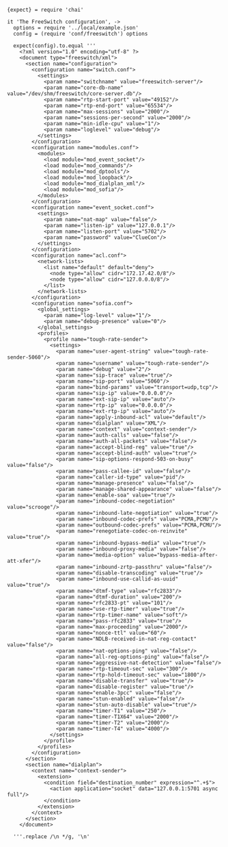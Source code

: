     {expect} = require 'chai'

    it 'The FreeSwitch configuration', ->
      options = require '../local/example.json'
      config = (require 'conf/freeswitch') options

      expect(config).to.equal '''
        <?xml version="1.0" encoding="utf-8" ?>
        <document type="freeswitch/xml">
          <section name="configuration">
            <configuration name="switch.conf">
              <settings>
                <param name="switchname" value="freeswitch-server"/>
                <param name="core-db-name" value="/dev/shm/freeswitch/core-server.db"/>
                <param name="rtp-start-port" value="49152"/>
                <param name="rtp-end-port" value="65534"/>
                <param name="max-sessions" value="2000"/>
                <param name="sessions-per-second" value="2000"/>
                <param name="min-idle-cpu" value="1"/>
                <param name="loglevel" value="debug"/>
              </settings>
            </configuration>
            <configuration name="modules.conf">
              <modules>
                <load module="mod_event_socket"/>
                <load module="mod_commands"/>
                <load module="mod_dptools"/>
                <load module="mod_loopback"/>
                <load module="mod_dialplan_xml"/>
                <load module="mod_sofia"/>
              </modules>
            </configuration>
            <configuration name="event_socket.conf">
              <settings>
                <param name="nat-map" value="false"/>
                <param name="listen-ip" value="127.0.0.1"/>
                <param name="listen-port" value="5702"/>
                <param name="password" value="ClueCon"/>
              </settings>
            </configuration>
            <configuration name="acl.conf">
              <network-lists>
                <list name="default" default="deny">
                  <node type="allow" cidr="172.17.42.0/8"/>
                  <node type="allow" cidr="127.0.0.0/8"/>
                </list>
              </network-lists>
            </configuration>
            <configuration name="sofia.conf">
              <global_settings>
                <param name="log-level" value="1"/>
                <param name="debug-presence" value="0"/>
              </global_settings>
              <profiles>
                <profile name="tough-rate-sender">
                  <settings>
                    <param name="user-agent-string" value="tough-rate-sender-5060"/>
                    <param name="username" value="tough-rate-sender"/>
                    <param name="debug" value="2"/>
                    <param name="sip-trace" value="true"/>
                    <param name="sip-port" value="5060"/>
                    <param name="bind-params" value="transport=udp,tcp"/>
                    <param name="sip-ip" value="0.0.0.0"/>
                    <param name="ext-sip-ip" value="auto"/>
                    <param name="rtp-ip" value="0.0.0.0"/>
                    <param name="ext-rtp-ip" value="auto"/>
                    <param name="apply-inbound-acl" value="default"/>
                    <param name="dialplan" value="XML"/>
                    <param name="context" value="context-sender"/>
                    <param name="auth-calls" value="false"/>
                    <param name="auth-all-packets" value="false"/>
                    <param name="accept-blind-reg" value="true"/>
                    <param name="accept-blind-auth" value="true"/>
                    <param name="sip-options-respond-503-on-busy" value="false"/>
                    <param name="pass-callee-id" value="false"/>
                    <param name="caller-id-type" value="pid"/>
                    <param name="manage-presence" value="false"/>
                    <param name="manage-shared-appearance" value="false"/>
                    <param name="enable-soa" value="true"/>
                    <param name="inbound-codec-negotiation" value="scrooge"/>
                    <param name="inbound-late-negotiation" value="true"/>
                    <param name="inbound-codec-prefs" value="PCMA,PCMU"/>
                    <param name="outbound-codec-prefs" value="PCMA,PCMU"/>
                    <param name="renegotiate-codec-on-reinvite" value="true"/>
                    <param name="inbound-bypass-media" value="true"/>
                    <param name="inbound-proxy-media" value="false"/>
                    <param name="media-option" value="bypass-media-after-att-xfer"/>
                    <param name="inbound-zrtp-passthru" value="false"/>
                    <param name="disable-transcoding" value="true"/>
                    <param name="inbound-use-callid-as-uuid" value="true"/>
                    <param name="dtmf-type" value="rfc2833"/>
                    <param name="dtmf-duration" value="200"/>
                    <param name="rfc2833-pt" value="101"/>
                    <param name="use-rtp-timer" value="true"/>
                    <param name="rtp-timer-name" value="soft"/>
                    <param name="pass-rfc2833" value="true"/>
                    <param name="max-proceeding" value="2000"/>
                    <param name="nonce-ttl" value="60"/>
                    <param name="NDLB-received-in-nat-reg-contact" value="false"/>
                    <param name="nat-options-ping" value="false"/>
                    <param name="all-reg-options-ping" value="false"/>
                    <param name="aggressive-nat-detection" value="false"/>
                    <param name="rtp-timeout-sec" value="300"/>
                    <param name="rtp-hold-timeout-sec" value="1800"/>
                    <param name="disable-transfer" value="true"/>
                    <param name="disable-register" value="true"/>
                    <param name="enable-3pcc" value="false"/>
                    <param name="stun-enabled" value="false"/>
                    <param name="stun-auto-disable" value="true"/>
                    <param name="timer-T1" value="250"/>
                    <param name="timer-T1X64" value="2000"/>
                    <param name="timer-T2" value="2000"/>
                    <param name="timer-T4" value="4000"/>
                  </settings>
                </profile>
              </profiles>
            </configuration>
          </section>
          <section name="dialplan">
            <context name="context-sender">
              <extension>
                <condition field="destination_number" expression="^.+$">
                  <action application="socket" data="127.0.0.1:5701 async full"/>
                </condition>
              </extension>
            </context>
          </section>
        </document>

      '''.replace /\n */g, '\n'
